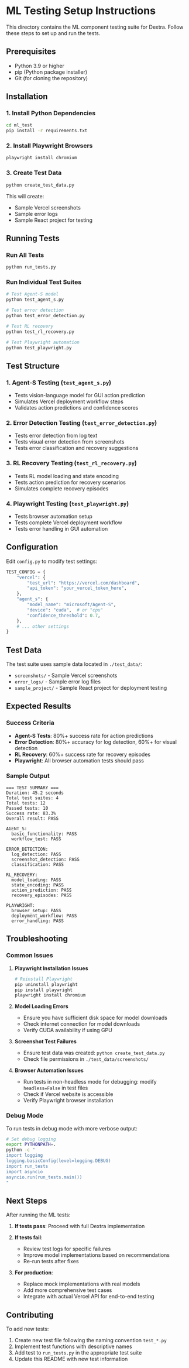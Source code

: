 # ML Testing Setup Instructions

This directory contains the ML component testing suite for Dextra. Follow these steps to set up and run the tests.

## Prerequisites

- Python 3.9 or higher
- pip (Python package installer)
- Git (for cloning the repository)

## Installation

### 1. Install Python Dependencies

```bash
cd ml_test
pip install -r requirements.txt
```

### 2. Install Playwright Browsers

```bash
playwright install chromium
```

### 3. Create Test Data

```bash
python create_test_data.py
```

This will create:

- Sample Vercel screenshots
- Sample error logs
- Sample React project for testing

## Running Tests

### Run All Tests

```bash
python run_tests.py
```

### Run Individual Test Suites

```bash
# Test Agent-S model
python test_agent_s.py

# Test error detection
python test_error_detection.py

# Test RL recovery
python test_rl_recovery.py

# Test Playwright automation
python test_playwright.py
```

## Test Structure

### 1. Agent-S Testing (`test_agent_s.py`)

- Tests vision-language model for GUI action prediction
- Simulates Vercel deployment workflow steps
- Validates action predictions and confidence scores

### 2. Error Detection Testing (`test_error_detection.py`)

- Tests error detection from log text
- Tests visual error detection from screenshots
- Tests error classification and recovery suggestions

### 3. RL Recovery Testing (`test_rl_recovery.py`)

- Tests RL model loading and state encoding
- Tests action prediction for recovery scenarios
- Simulates complete recovery episodes

### 4. Playwright Testing (`test_playwright.py`)

- Tests browser automation setup
- Tests complete Vercel deployment workflow
- Tests error handling in GUI automation

## Configuration

Edit `config.py` to modify test settings:

```python
TEST_CONFIG = {
    "vercel": {
        "test_url": "https://vercel.com/dashboard",
        "api_token": "your_vercel_token_here",
    },
    "agent_s": {
        "model_name": "microsoft/Agent-S",
        "device": "cuda",  # or "cpu"
        "confidence_threshold": 0.7,
    },
    # ... other settings
}
```

## Test Data

The test suite uses sample data located in `./test_data/`:

- `screenshots/` - Sample Vercel screenshots
- `error_logs/` - Sample error log files
- `sample_project/` - Sample React project for deployment testing

## Expected Results

### Success Criteria

- **Agent-S Tests**: 80%+ success rate for action predictions
- **Error Detection**: 80%+ accuracy for log detection, 60%+ for visual detection
- **RL Recovery**: 60%+ success rate for recovery episodes
- **Playwright**: All browser automation tests should pass

### Sample Output

```
=== TEST SUMMARY ===
Duration: 45.2 seconds
Total test suites: 4
Total tests: 12
Passed tests: 10
Success rate: 83.3%
Overall result: PASS

AGENT_S:
  basic_functionality: PASS
  workflow_test: PASS

ERROR_DETECTION:
  log_detection: PASS
  screenshot_detection: PASS
  classification: PASS

RL_RECOVERY:
  model_loading: PASS
  state_encoding: PASS
  action_prediction: PASS
  recovery_episodes: PASS

PLAYWRIGHT:
  browser_setup: PASS
  deployment_workflow: PASS
  error_handling: PASS
```

## Troubleshooting

### Common Issues

1. **Playwright Installation Issues**

   ```bash
   # Reinstall Playwright
   pip uninstall playwright
   pip install playwright
   playwright install chromium
   ```

2. **Model Loading Errors**
   - Ensure you have sufficient disk space for model downloads
   - Check internet connection for model downloads
   - Verify CUDA availability if using GPU

3. **Screenshot Test Failures**
   - Ensure test data was created: `python create_test_data.py`
   - Check file permissions in `./test_data/screenshots/`

4. **Browser Automation Issues**
   - Run tests in non-headless mode for debugging: modify `headless=False` in test files
   - Check if Vercel website is accessible
   - Verify Playwright browser installation

### Debug Mode

To run tests in debug mode with more verbose output:

```bash
# Set debug logging
export PYTHONPATH=.
python -c "
import logging
logging.basicConfig(level=logging.DEBUG)
import run_tests
import asyncio
asyncio.run(run_tests.main())
"
```

## Next Steps

After running the ML tests:

1. **If tests pass**: Proceed with full Dextra implementation
2. **If tests fail**:
   - Review test logs for specific failures
   - Improve model implementations based on recommendations
   - Re-run tests after fixes

3. **For production**:
   - Replace mock implementations with real models
   - Add more comprehensive test cases
   - Integrate with actual Vercel API for end-to-end testing

## Contributing

To add new tests:

1. Create new test file following the naming convention `test_*.py`
2. Implement test functions with descriptive names
3. Add test to `run_tests.py` in the appropriate test suite
4. Update this README with new test information
